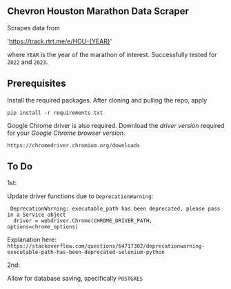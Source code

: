 ## Chevron Houston Marathon Data Scraper

Scrapes data from 

'https://track.rtrt.me/e/HOU-{YEAR}'

where `YEAR` is the year of the marathon of interest. Successfully tested for `2022` and `2023`.

## Prerequisites

Install the required packages. After cloning and pulling the repo, apply

`pip install -r requirements.txt`

Google Chrome driver is also required. Download the *driver version* required for your *Google Chrome browser version*.

`https://chromedriver.chromium.org/downloads`

## To Do

1st:

Update driver functions due to `DeprecationWarning`:

```shell
 DeprecationWarning: executable_path has been deprecated, please pass in a Service object
  driver = webdriver.Chrome(CHROME_DRIVER_PATH, options=chrome_options)
```

Explanation here: `https://stackoverflow.com/questions/64717302/deprecationwarning-executable-path-has-been-deprecated-selenium-python`

2nd:

Allow for database saving, specifically `POSTGRES`
